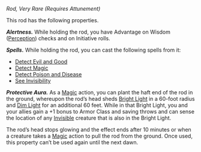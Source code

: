 _Rod, Very Rare (Requires Attunement)_

This rod has the following properties.

**_Alertness._** While holding the rod, you have Advantage on Wisdom ([Perception](https://www.dndbeyond.com/sources/dnd/free-rules/playing-the-game#Skills)) checks and on Initiative rolls.

**_Spells._** While holding the rod, you can cast the following spells from it:

- [Detect Evil and Good](https://www.dndbeyond.com/spells/2619090-detect-evil-and-good)
- [Detect Magic](https://www.dndbeyond.com/spells/2619097-detect-magic)
- [Detect Poison and Disease](https://www.dndbeyond.com/spells/2619093-detect-poison-and-disease)
- [See Invisibility](https://www.dndbeyond.com/spells/2619011-see-invisibility)

**_Protective Aura._** As a [Magic](https://www.dndbeyond.com/sources/dnd/free-rules/rules-glossary#MagicAction) action, you can plant the haft end of the rod in the ground, whereupon the rod’s head sheds [Bright Light](https://www.dndbeyond.com/sources/dnd/free-rules/rules-glossary#BrightLight) in a 60-foot radius and [Dim Light](https://www.dndbeyond.com/sources/dnd/free-rules/rules-glossary#DimLight) for an additional 60 feet. While in that Bright Light, you and your allies gain a +1 bonus to Armor Class and saving throws and can sense the location of any [Invisible](https://www.dndbeyond.com/sources/dnd/free-rules/rules-glossary#InvisibleCondition) creature that is also in the Bright Light.

The rod’s head stops glowing and the effect ends after 10 minutes or when a creature takes a [Magic](https://www.dndbeyond.com/sources/dnd/free-rules/rules-glossary#MagicAction) action to pull the rod from the ground. Once used, this property can’t be used again until the next dawn.